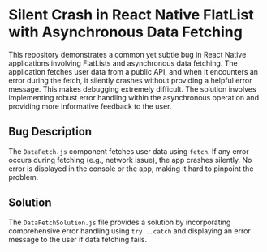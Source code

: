 # Silent Crash in React Native FlatList with Asynchronous Data Fetching

This repository demonstrates a common yet subtle bug in React Native applications involving FlatLists and asynchronous data fetching.  The application fetches user data from a public API, and when it encounters an error during the fetch, it silently crashes without providing a helpful error message. This makes debugging extremely difficult.  The solution involves implementing robust error handling within the asynchronous operation and providing more informative feedback to the user.

## Bug Description

The `DataFetch.js` component fetches user data using `fetch`. If any error occurs during fetching (e.g., network issue), the app crashes silently. No error is displayed in the console or the app, making it hard to pinpoint the problem.

## Solution

The `DataFetchSolution.js` file provides a solution by incorporating comprehensive error handling using `try...catch` and displaying an error message to the user if data fetching fails.